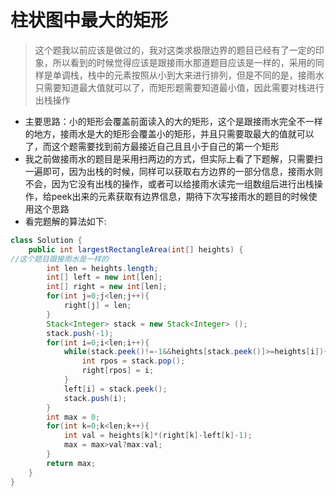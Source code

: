# 柱状图中最大的矩形

> 这个题我以前应该是做过的，我对这类求极限边界的题目已经有了一定的印象，所以看到的时候觉得应该是跟接雨水那道题目应该是一样的，采用的同样是单调栈，栈中的元素按照从小到大来进行排列，但是不同的是，接雨水只需要知道最大值就可以了，而矩形题需要知道最小值，因此需要对栈进行出栈操作

* 主要思路：小的矩形会覆盖前面读入的大的矩形，这个是跟接雨水完全不一样的地方，接雨水是大的矩形会覆盖小的矩形，并且只需要取最大的值就可以了，而这个题需要找到前方最接近自己且且小于自己的第一个矩形
* 我之前做接雨水的题目是采用扫两边的方式，但实际上看了下题解，只需要扫一遍即可，因为出栈的时候，同样可以获取右方边界的一部分信息，接雨水则不会，因为它没有出栈的操作，或者可以给接雨水读完一组数组后进行出栈操作，给peek出来的元素获取有边界信息，期待下次写接雨水的题目的时候使用这个思路
* 看完题解的算法如下:

```java
class Solution {
    public int largestRectangleArea(int[] heights) {
//这个题目跟接雨水是一样的
        int len = heights.length;
        int[] left = new int[len];
        int[] right = new int[len];
        for(int j=0;j<len;j++){
            right[j] = len;
        }
        Stack<Integer> stack = new Stack<Integer> ();
        stack.push(-1);
        for(int i=0;i<len;i++){
            while(stack.peek()!=-1&&heights[stack.peek()]>=heights[i]){
                int rpos = stack.pop();
                right[rpos] = i;               
            }
            left[i] = stack.peek();
            stack.push(i);
        }
        int max = 0;
        for(int k=0;k<len;k++){
            int val = heights[k]*(right[k]-left[k]-1);
            max = max>val?max:val;
        }
        return max;
    }
}
```

